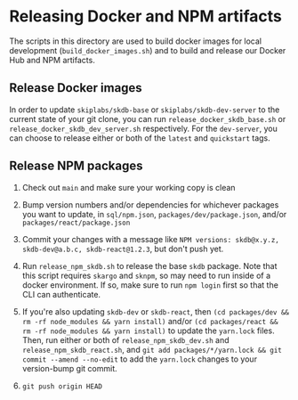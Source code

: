 # Releasing Docker and NPM artifacts

The scripts in this directory are used to build docker images for local
development (`build_docker_images.sh`) and to build and release our Docker Hub
and NPM artifacts.

## Release Docker images

In order to update `skiplabs/skdb-base` or `skiplabs/skdb-dev-server` to the
current state of your git clone, you can run `release_docker_skdb_base.sh` or
`release_docker_skdb_dev_server.sh` respectively. For the `dev-server`, you can
choose to release either or both of the `latest` and `quickstart` tags.

## Release NPM packages

1. Check out `main` and make sure your working copy is clean

2. Bump version numbers and/or dependencies for whichever packages you want to
   update, in `sql/npm.json`, `packages/dev/package.json`, and/or
   `packages/react/package.json`

3. Commit your changes with a message like `NPM versions: skdb@x.y.z,
   skdb-dev@a.b.c, skdb-react@1.2.3`, but don't push yet.

4. Run `release_npm_skdb.sh` to release the base `skdb` package.  Note that this
   script requires `skargo` and `sknpm`, so may need to run inside of a docker
   environment.  If so, make sure to run `npm login` first so that the CLI can
   authenticate.

5. If you're also updating `skdb-dev` or `skdb-react`, then `(cd packages/dev &&
   rm -rf node_modules && yarn install)` and/or `(cd packages/react && rm -rf
   node_modules && yarn install)` to update the `yarn.lock` files.  Then, run
   either or both of `release_npm_skdb_dev.sh` and `release_npm_skdb_react.sh`,
   and `git add packages/*/yarn.lock && git commit --amend --no-edit` to add the
   `yarn.lock` changes to your version-bump git commit.

6. `git push origin HEAD`

